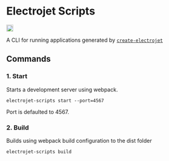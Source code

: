 # Electrojet Scripts

<a href="https://badge.fury.io/js/%40electrojet%2Fcore"><img src="https://badge.fury.io/js/%40electrojet%2Fcore.svg" alt="npm version" height="18"></a>


A CLI for running applications generated by [`create-electrojet`](https://www.npmjs.com/package/create-electrojet)

## Commands

### 1. Start

Starts a development server using webpack. 

```
electrojet-scripts start --port=4567
```

Port is defaulted to 4567.

### 2. Build

Builds using webpack build configuration to the dist folder

```
electrojet-scripts build
```

